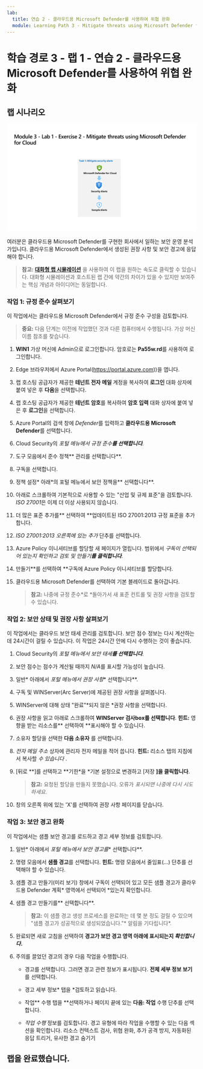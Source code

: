 ```yaml
---
lab:
  title: 연습 2 - 클라우드용 Microsoft Defender를 사용하여 위협 완화
  module: Learning Path 3 - Mitigate threats using Microsoft Defender for Cloud
---
```


# 학습 경로 3 - 랩 1 - 연습 2 - 클라우드용 Microsoft Defender를 사용하여 위협 완화

## 랩 시나리오

![랩 개요입니다.](../Media/SC-200-Lab_Diagrams_Mod3_L1_Ex2.png)

여러분은 클라우드용 Microsoft Defender를 구현한 회사에서 일하는 보안 운영 분석가입니다. 클라우드용 Microsoft Defender에서 생성된 권장 사항 및 보안 경고에 응답해야 합니다.

>**참고:** **[대화형 랩 시뮬레이션](https://mslabs.cloudguides.com/guides/SC-200%20Lab%20Simulation%20-%20Mitigate%20threats%20using%20Microsoft%20Defender%20for%20Cloud)** 을 사용하여 이 랩을 원하는 속도로 클릭할 수 있습니다. 대화형 시뮬레이션과 호스트된 랩 간에 약간의 차이가 있을 수 있지만 보여주는 핵심 개념과 아이디어는 동일합니다. 


### 작업 1: 규정 준수 살펴보기

이 작업에서는 클라우드용 Microsoft Defender에서 규정 준수 구성을 검토합니다. 

>**중요:** 다음 단계는 이전에 작업했던 것과 다른 컴퓨터에서 수행됩니다. 가상 머신 이름 참조를 찾습니다.

1. **WIN1** 가상 머신에 Admin으로 로그인합니다. 암호로는 **Pa55w.rd**를 사용하여 로그인합니다.  

1. Edge 브라우저에서 Azure Portal(https://portal.azure.com))을 엽니다.

1. 랩 호스팅 공급자가 제공한 **테넌트 전자 메일** 계정을 복사하여 **로그인** 대화 상자에 붙여 넣은 후 **다음**을 선택합니다.

1. 랩 호스팅 공급자가 제공한 **테넌트 암호**를 복사하여 **암호 입력** 대화 상자에 붙여 넣은 후 **로그인**을 선택합니다.

1. Azure Portal의 검색 창에 *Defender*를 입력하고 **클라우드용 Microsoft Defender**를 선택합니다.

1. Cloud Security의 *포털 메뉴에서 규정 준수**를 선택합니다**.*

1. 도구 모음에서 준수 정책** 관리를 선택합니다**.

1. 구독을 선택합니다.

1. 정책 설정* 아래*의 포털 메뉴에서 보안 정책을** 선택합니다**.

1. 아래로 스크롤하여 기본적으로 사용할 수 있는 "산업 및 규제 표준"을 검토합니다. *ISO 27001*은 이제 더 이상 사용되지 않습니다.

1. 더 많은 표준 추가를** 선택하여 **업데이트된 ISO 27001:2013 규정 표준을 추가합니다.

1. **ISO 27001:2013* 오른쪽에 *있는 추가** 단추를 선택합니다.

1. Azure Policy 이니셔티브를 할당할 새 페이지가 열립니다. 범위에서 *구독이 선택되어 있는지 확인하고 검토 및 만들기**를 클릭합니다**.*

1. 만들기**를 선택하여 **구독에 Azure Policy 이니셔티브를 할당합니다.

1. 클라우드용 Microsoft Defender를 선택하여 기본 블레이드로 돌아갑니다.

    >**참고:** 나중에 규정 준수*로 *돌아가서 새 표준 컨트롤 및 권장 사항을 검토할 수 있습니다.


### 작업 2: 보안 상태 및 권장 사항 살펴보기

이 작업에서는 클라우드 보안 태세 관리를 검토합니다.  보안 점수 정보는 다시 계산하는 데 24시간이 걸릴 수 있습니다. 이 작업은 24시간 안에 다시 수행하는 것이 좋습니다.

1. Cloud Security의 *포털 메뉴에서 보안 태세**를 선택합니다**.*

1. 보안 점수는 점수가 계산될 때까지 *N/A*를 표시할 가능성이 높습니다.

1. 일반* 아래에서 *포털 메뉴에서 권장 사항** 선택합니다**.

1. 구독 및 WINServer(Arc Server)에 제공된 권장 사항을 살펴봅니다.

1. WINServer에 대해 상태 "완료"*되지 않은 *권장 사항을 선택합니다.

1. 권장 사항을 읽고 아래로 스크롤하여 **WINServer 검사box를 선택합니다**. **힌트:** 영향을 받는 리소스를** 선택하여 **표시해야 할 수 있습니다.

1. 소유자 할당을 선택한 **다음 **소유자**** 를 선택합니다.

1. *전자 메일 주소* 상자에 관리자 전자 메일을 적어 씁니다. **힌트:** 리소스 탭의 지침에서 복사할 *수 있습니다* .

1. [뒤로 **]를 선택하고 **기한*을 *기본 설정으로 변경하고 [저장 **]을 클릭합니다**.

    >**참고:** 요청된 할당을 만들지 못했습니다. 오류가 *표시되면 나중에 다시 시도하세요*.

1. 창의 오른쪽 위에 있는 'X'를 선택하여 권장 사항 페이지를 닫습니다.


### 작업 3: 보안 경고 완화

이 작업에서는 샘플 보안 경고를 로드하고 경고 세부 정보를 검토합니다.


1. 일반* 아래에서 *포털 메뉴에서 보안 경고를** 선택합니다**.

1. 명령 모음에서 **샘플 경고**를 선택합니다. **힌트:** 명령 모음에서 줄임표(...) 단추를 선택해야 할 수 있습니다.

1. 샘플 경고 만들기(미리 보기) 창에서 구독이 선택되어 있고 모든 샘플 경고가 클라우드용 Defender 계획* 영역에서 선택되어 *있는지 확인합니다.

1. 샘플 경고 만들기를** 선택합니다**.  

    >**참고:** 이 샘플 경고 생성 프로세스를 완료하는 데 몇 분 정도 걸릴 수 있으며 "샘플 경고가 성공적으로 생성되었습니다."* 알림을 기다립니다*. 

1. 완료되면 새로 고침을 선택하여 **경고가 보안 경고 영역 아래에 표시되는지 *확인합니다*.**

1. 주의를 끌었던 경고의 경우 다음 작업을 수행합니다.

    - 경고를 선택합니다. 그러면 경고 관련 정보가 표시됩니다. **전체 세부 정보 보기**를 선택합니다.

    - 경고 세부 정보* 탭을 *검토하고 읽습니다.

    - 작업** 수행 탭을 **선택하거나 페이지 끝에 있는 **다음: 작업** 수행 단추를 선택합니다.

    - *작업 수행* 정보를 검토합니다. 경고 유형에 따라 작업을 수행할 수 있는 다음 섹션을 확인합니다. 리소스 컨텍스트 검사, 위협 완화, 추가 공격 방지, 자동화된 응답 트리거, 유사한 경고 숨기기

## 랩을 완료했습니다.
